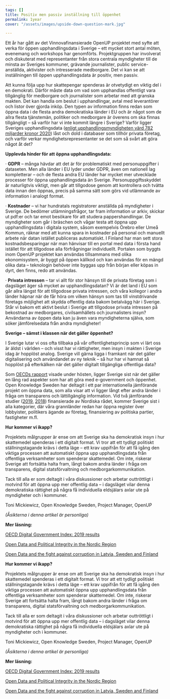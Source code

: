 ```yaml
---
tags: []
title: Positiv men passiv inställning till öppenhet
permalink: 1year
cover: "/assets/images/upside-down-question-mark.jpg"

---
```

Ett år har gått av det Vinnovafinansierade OpenUP projektet med syfte att verka för öppen upphandlingsdata i Sverige – ett mycket stort antal möten, evenemang och workshops har genomförts. Projektgruppen har involverat och diskuterat med representanter från stora centrala myndigheter till de minsta av Sveriges kommuner, grävande journalister, public service-anställda, aktivister och intresserade medborgare. Det vi kan se att inställningen till öppen upphandlingsdata är positiv, men passiv.

Att kunna följa upp hur skattepengar spenderas är otvetydigt en viktig del i en demokrati. Därför måste data om vad som upphandlas offentligt vara tillgänglig för medborgare och journalister som arbetar med att granska makten. Det kan handla om beslut i upphandlingar, avtal med leverantörer och listor över gjorda inköp. Den typen av information finns redan som öppna data i de flesta andra demokratiska länder i EU och är något som de allra flesta tjänstemän, politiker och medborgare är överens om ska finnas tillgängligt – så varför har vi inte kommit längre i Sverige? Varför ligger Sveriges upphandlingsdata ([enligt upphandlingsmyndigheten värd 782 miljarder kronor 2020](https://www.upphandlingsmyndigheten.se/globalassets/dokument/publikationer/uhm_statistikrapport_2020.pdf)) låst och dold i databaser som tillhör privata företag, och varför verkar myndighetsrepresentanter se det som så svårt att göra något åt det?

**Upplevda hinder för att öppna upphandlingsdata:**

· **GDPR** – många hävdar att det är för problematiskt med personuppgifter i dataseten. Men alla länder i EU lyder under GDPR, även om nationell lag kompletterar – och de flesta andra EU länder har mycket mer utvecklade processer för öppna upphandlingsdata än Sverige. Personuppgiftsskyddet är naturligtvis viktigt, men går att tillgodose genom att kontrollera och tvätta data innan den öppnas, precis på samma sätt som görs vid utlämnande av information i analogt format.

· **Kostnader** – vi har hundratals registratorer anställda på myndigheter i Sverige. De bedömer utlämningsfrågor, tar fram information ur arkiv, skickar ut pdf:er och tar emot besökare för att studera pappershandlingar. De myndigheter som går i bräschen och vågar testa att öppna upp upphandlingsdata i digitala system, såsom exempelvis Örebro eller Umeå Kommun, räknar med att kunna spara in kostnader på personal och manuellt arbete när datan istället publiceras automatiskt. I Finland har man sett stora kostnadsbesparingar när man hänvisar till en portal med data i första hand istället för att tillgodose alla förfrågningar individuellt. Portalen som byggts inom OpenUP projektet kan användas tillsammans med olika ekonomisystem, är byggt på öppen källkod och kan användas för en mängd olika data – teknologin behöver inte byggas upp från början eller köpas in dyrt, den finns, redo att användas.

· **Privata intressen** – tar vi allt för stor hänsyn till de privata företag som i dagsläget äger så mycket av upphandlingsdatan? Vi är det land i EU som går allra längst för att tillgodose privata intressen, och våra kollegor i andra länder häpnar när de får höra om vilken hänsyn som tas till vinstdrivande företags möjlighet att skydda offentlig data bakom betalvägg här i Sverige. Står vi bakom ett aktivt beslut i Sverige att tillgodose privata intressen på bekostnad av medborgares, civilsamhällets och journalisters insyn? Användarna av öppen data kan ju även vara myndigheterna själva, som söker jämförelsedata från andra myndigheter!

**Sverige – sämst i klassen när det gäller öppenhet?**

I Sverige lutar vi oss ofta tillbaka på vår offentlighetsprincip som vi lärt oss är äldst i världen – och visst har vi rättigheter, men insyn i makten i Sverige idag är hopplöst analog. Sverige vill gärna ligga i framkant när det gäller digitalisering och användandet av ny teknik – så hur har vi hamnat så hopplöst på efterkälken när det gäller digitalt tillgängliga offentliga data?

Som [OECDs rapport](https://www.oecd-ilibrary.org/docserver/4de9f5bb-en.pdf?expires=1618565298&id=id&accname=guest&checksum=BE7A6497CC869C86973C513014A50CE5) visade under hösten, ligger Sverige sist när det gäller en lång rad aspekter som har att göra med e-government och öppenhet. Open Knowledge Sweden har deltagit i ett par internationella jämförande projekt om öppna data, som alla visar att vi ligger långt efter andra länder i fråga om transparens och lättillgänglig information. Vid två jämförande studier ([2019](https://delna.lv/wp-content/uploads/2019/11/Open-Data_TI-LV_2019.pdf), [2018](https://delna.lv/wp-content/uploads/2018/11/OD4AC_GEN_Final7.pdf)) finansierade av Nordiska rådet, kommer Sverige sist i alla kategorier, där våra grannländer redan har öppna register över lobbyister, politikers ägande av företag, finansiering av politiska partier, fastigheter m.fl.

**Hur kommer vi ikapp?**

Projektets målgrupper är ense om att Sverige ska ha demokratisk insyn i hur skattemedel spenderas i ett digitalt format. Vi tror att ett tydligt politiskt ställningstagande krävs i detta läge – ett krav uppifrån för att få igång den viktiga processen att automatiskt öppna upp upphandlingsdata från offentliga verksamheter som spenderar skattemedel. Om inte, riskerar Sverige att fortsätta halta fram, långt bakom andra länder i fråga om transparens, digital statsförvaltning och medborgarkommunikation.

Tack till alla er som deltagit i våra diskussioner och arbetar outtröttligt i motvind för att öppna upp mer offentlig data – i dagsläget vilar denna demokratiska rättighet på några få individuella eldsjälars axlar ute på myndigheter och i kommuner.

Toni Mickiewicz, Open Knowledge Sweden, Project Manager, OpenUP

_(Åsikterna i denna artikel är personliga)_

**Mer läsning:**

[OECD Digital Government Index: 2019 results](https://www.oecd-ilibrary.org/docserver/4de9f5bb-en.pdf?expires=1618565298&id=id&accname=guest&checksum=BE7A6497CC869C86973C513014A50CE5)

[Open Data and Political Integrity in the Nordic Region](https://delna.lv/wp-content/uploads/2019/11/Open-Data_TI-LV_2019.pdf)

[Open Data and the fight against corruption in Latvia, Sweden and Finland](https://delna.lv/wp-content/uploads/2018/11/OD4AC_GEN_Final7.pdf)

**Hur kommer vi ikapp?**

Projektets målgrupper är ense om att Sverige ska ha demokratisk insyn i hur skattemedel spenderas i ett digitalt format. Vi tror att ett tydligt politiskt ställningstagande krävs i detta läge – ett krav uppifrån för att få igång den viktiga processen att automatiskt öppna upp upphandlingsdata från offentliga verksamheter som spenderar skattemedel. Om inte, riskerar Sverige att fortsätta halta fram, långt bakom andra länder i fråga om transparens, digital statsförvaltning och medborgarkommunikation.

Tack till alla er som deltagit i våra diskussioner och arbetar outtröttligt i motvind för att öppna upp mer offentlig data – i dagsläget vilar denna demokratiska rättighet på några få individuella eldsjälars axlar ute på myndigheter och i kommuner.

Toni Mickiewicz, Open Knowledge Sweden, Project Manager, OpenUP

_(Åsikterna i denna artikel är personliga)_

**Mer läsning:**

[OECD Digital Government Index: 2019 results](https://www.oecd-ilibrary.org/docserver/4de9f5bb-en.pdf?expires=1618565298&id=id&accname=guest&checksum=BE7A6497CC869C86973C513014A50CE5)

[Open Data and Political Integrity in the Nordic Region](https://delna.lv/wp-content/uploads/2019/11/Open-Data_TI-LV_2019.pdf)

[Open Data and the fight against corruption in Latvia, Sweden and Finland](https://delna.lv/wp-content/uploads/2018/11/OD4AC_GEN_Final7.pdf)